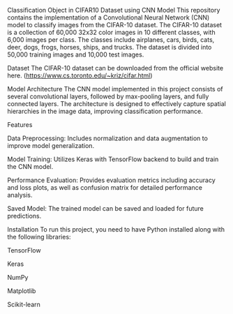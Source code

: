 Classification Object in CIFAR10 Dataset using CNN Model
This repository contains the implementation of a Convolutional Neural Network (CNN) model to classify images from the CIFAR-10 dataset. The CIFAR-10 dataset is a collection of 60,000 32x32 color images in 10 different classes, with 6,000 images per class. The classes include airplanes, cars, birds, cats, deer, dogs, frogs, horses, ships, and trucks. The dataset is divided into 50,000 training images and 10,000 test images.

Dataset
The CIFAR-10 dataset can be downloaded from the official website here. (https://www.cs.toronto.edu/~kriz/cifar.html)

Model Architecture
The CNN model implemented in this project consists of several convolutional layers, followed by max-pooling layers, and fully connected layers. The architecture is designed to effectively capture spatial hierarchies in the image data, improving classification performance.

Features

Data Preprocessing: Includes normalization and data augmentation to improve model generalization.

Model Training: Utilizes Keras with TensorFlow backend to build and train the CNN model.

Performance Evaluation: Provides evaluation metrics including accuracy and loss plots, as well as confusion matrix for detailed performance analysis.

Saved Model: The trained model can be saved and loaded for future predictions.

Installation
To run this project, you need to have Python installed along with the following libraries:

TensorFlow

Keras

NumPy

Matplotlib

Scikit-learn
